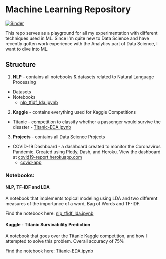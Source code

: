 # Machine Learning Repository
[![Binder](https://mybinder.org/badge_logo.svg)](https://mybinder.org/v2/gh/CoderHahs/ml-training/master)

This repo serves as a playground for all my experimentation with different techniques used in ML. Since I'm quite new to Data Science and have recently gotten work experience with the Analytics part of Data Science, I want to dive into ML.

## Structure

1. **NLP** - contains all notebooks & datasets related to Natural Language Processing
  - Datasets
  - Notebooks
    - [nlp_tfidf_lda.ipynb](Knowledge/NLP/Notebooks/nlp_tfidf_lda.ipynb)
2.  **Kaggle** - contains everything used for Kaggle Competitions
  - Titanic - competition to classify whether a passenger would survive the disaster
        - [Titanic-EDA.ipynb](Kaggle/Titanic/Notebooks/Titanic-EDA.ipynb)
3. **Projects** - contains all Data Science Projects
  - COVID-19 Dashboard - a dashboard created to monitor the Coronavirus Pandemic. Created using Plotly, Dash, and Heroku. View the dashboard at [covid19-report.herokuapp.com](https://covid19-report.herokuapp.com)
    - [covid-app](Projects/covid-app-nogit)

### Notebooks:

#### NLP, TF-IDF and LDA

A notebook that implements topical modeling using LDA and two different measures of the importance of a word, Bag of Words and TF-IDF.

Find the notebook here: [nlp_tfidf_lda.ipynb](Knowledge/NLP/Notebooks/nlp_tfidf_lda.ipynb)

#### Kaggle - Titanic Survivability Prediction

A notebook that goes over the Titanic Kaggle competition, and how I attempted to solve this problem. Overall accuracy of 75%

Find the notebook here: [Titanic-EDA.ipynb](Kaggle/Titanic/Notebooks/Titanic-EDA.ipynb)
